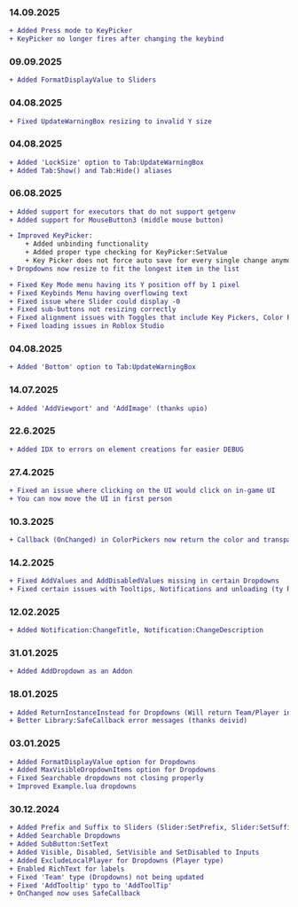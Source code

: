 ### 14.09.2025
```diff
+ Added Press mode to KeyPicker
+ KeyPicker no longer fires after changing the keybind
```

### 09.09.2025
```diff
+ Added FormatDisplayValue to Sliders
```

### 04.08.2025
```diff
+ Fixed UpdateWarningBox resizing to invalid Y size
```

### 04.08.2025
```diff
+ Added 'LockSize' option to Tab:UpdateWarningBox
+ Added Tab:Show() and Tab:Hide() aliases
```

### 06.08.2025
```diff
+ Added support for executors that do not support getgenv
+ Added support for MouseButton3 (middle mouse button)

+ Improved KeyPicker:
    + Added unbinding functionality
    + Added proper type checking for KeyPicker:SetValue
    + Key Picker does not force auto save for every single change anymore (user needs to manually save the config now)
+ Dropdowns now resize to fit the longest item in the list

+ Fixed Key Mode menu having its Y position off by 1 pixel
+ Fixed Keybinds Menu having overflowing text
+ Fixed issue where Slider could display -0
+ Fixed sub-buttons not resizing correctly
+ Fixed alignment issues with Toggles that include Key Pickers, Color Pickers, and Dropdowns
+ Fixed loading issues in Roblox Studio
```

### 04.08.2025
```diff
+ Added 'Bottom' option to Tab:UpdateWarningBox
```

### 14.07.2025
```diff
+ Added 'AddViewport' and 'AddImage' (thanks upio)
```

### 22.6.2025
```diff
+ Added IDX to errors on element creations for easier DEBUG
```

### 27.4.2025
```diff
+ Fixed an issue where clicking on the UI would click on in-game UI
+ You can now move the UI in first person
```

### 10.3.2025
```diff
+ Callback (OnChanged) in ColorPickers now return the color and transparency (PR #31 - ty RectangularObject)
```

### 14.2.2025
```diff
+ Fixed AddValues and AddDisabledValues missing in certain Dropdowns
+ Fixed certain issues with Tooltips, Notifications and unloading (ty RectangularObject for the PR)
```

### 12.02.2025
```diff
+ Added Notification:ChangeTitle, Notification:ChangeDescription
```

### 31.01.2025
```diff
+ Added AddDropdown as an Addon
```

### 18.01.2025
```diff
+ Added ReturnInstanceInstead for Dropdowns (Will return Team/Player instance with SpecialType dropdowns if set to true)
+ Better Library:SafeCallback error messages (thanks deivid)
```

### 03.01.2025
```diff
+ Added FormatDisplayValue option for Dropdowns
+ Added MaxVisibleDropdownItems option for Dropdowns
+ Fixed Searchable dropdowns not closing properly
+ Improved Example.lua dropdowns
```

### 30.12.2024
```diff
+ Added Prefix and Suffix to Sliders (Slider:SetPrefix, Slider:SetSuffix)
+ Added Searchable Dropdowns
+ Added SubButton:SetText
+ Added Visible, Disabled, SetVisible and SetDisabled to Inputs
+ Added ExcludeLocalPlayer for Dropdowns (Player type)
+ Enabled RichText for labels
+ Fixed 'Team' type (Dropdowns) not being updated
+ Fixed 'AddTooltip' typo to 'AddToolTip'
+ OnChanged now uses SafeCallback
```
